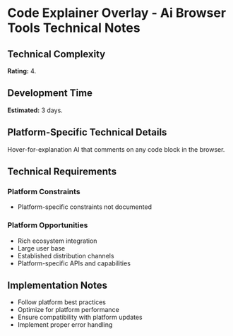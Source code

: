 # Code Explainer Overlay - Ai Browser Tools Technical Notes

## Technical Complexity
**Rating:** 4.

## Development Time
**Estimated:** 3 days.

## Platform-Specific Technical Details
Hover-for-explanation AI that comments on any code block in the browser.

## Technical Requirements

### Platform Constraints
- Platform-specific constraints not documented

### Platform Opportunities
- Rich ecosystem integration
- Large user base
- Established distribution channels
- Platform-specific APIs and capabilities

## Implementation Notes
- Follow platform best practices
- Optimize for platform performance
- Ensure compatibility with platform updates
- Implement proper error handling
